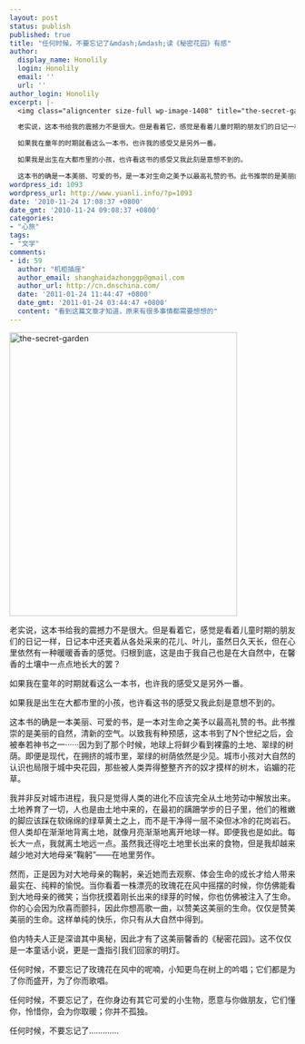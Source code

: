```yaml
---
layout: post
status: publish
published: true
title: "任何时候，不要忘记了&mdash;&mdash;读《秘密花园》有感"
author:
  display_name: Honolily
  login: Honolily
  email: ''
  url: ''
author_login: Honolily
excerpt: |-
  <img class="aligncenter size-full wp-image-1408" title="the-secret-garden" src="http:&#47;&#47;www.yuanli.info&#47;wp-content&#47;uploads&#47;2010&#47;11&#47;the-secret-garden.jpg" alt="the-secret-garden" width="401" height="500" &#47;>

  老实说，这本书给我的震撼力不是很大。但是看着它，感觉是看着儿童时期的朋友们的日记一样，日记本中还夹着从各处采来的花儿、叶儿，虽然日久天长，但在心里依然有一种暖暖香香的感觉。归根到底，这是由于我自己也是在大自然中，在馨香的土壤中一点点地长大的罢？

  如果我在童年的时期就看这么一本书，也许我的感受又是另外一番。

  如果我是出生在大都市里的小孩，也许看这书的感受又我此刻是意想不到的。

  这本书的确是一本美丽、可爱的书，是一本对生命之美予以最高礼赞的书。此书推崇的是美丽的自然，清新的空气。以致我有种预感，这本书到了N个世纪之后，会被奉若神书之一&middot;&middot;&middot;&middot;&middot;&middot;因为到了那个时候，地球上将鲜少看到裸露的土地、翠绿的树荫。即便是现代，在拥挤的城市里，翠绿的树荫依然是少见。城市小孩对大自然的认识也局限于城中央花园，那些被人类弄得整整齐齐的奴才摸样的树木，谄媚的花草。
wordpress_id: 1093
wordpress_url: http://www.yuanli.info/?p=1093
date: '2010-11-24 17:08:37 +0800'
date_gmt: '2010-11-24 09:08:37 +0800'
categories:
- "心旅"
tags:
- "文学"
comments:
- id: 59
  author: "机柜插座"
  author_email: shanghaidazhonggp@gmail.com
  author_url: http://cn.dnschina.com/
  date: '2011-01-24 11:44:47 +0800'
  date_gmt: '2011-01-24 03:44:47 +0800'
  content: "看到这篇文章才知道，原来有很多事情都需要想想的"
---
```

<p><img class="aligncenter size-full wp-image-1408" title="the-secret-garden" src="http:&#47;&#47;www.yuanli.info&#47;wp-content&#47;uploads&#47;2010&#47;11&#47;the-secret-garden.jpg" alt="the-secret-garden" width="401" height="500" &#47;></p>
<p>老实说，这本书给我的震撼力不是很大。但是看着它，感觉是看着儿童时期的朋友们的日记一样，日记本中还夹着从各处采来的花儿、叶儿，虽然日久天长，但在心里依然有一种暖暖香香的感觉。归根到底，这是由于我自己也是在大自然中，在馨香的土壤中一点点地长大的罢？</p>
<p>如果我在童年的时期就看这么一本书，也许我的感受又是另外一番。</p>
<p>如果我是出生在大都市里的小孩，也许看这书的感受又我此刻是意想不到的。</p>
<p>这本书的确是一本美丽、可爱的书，是一本对生命之美予以最高礼赞的书。此书推崇的是美丽的自然，清新的空气。以致我有种预感，这本书到了N个世纪之后，会被奉若神书之一&middot;&middot;&middot;&middot;&middot;&middot;因为到了那个时候，地球上将鲜少看到裸露的土地、翠绿的树荫。即便是现代，在拥挤的城市里，翠绿的树荫依然是少见。城市小孩对大自然的认识也局限于城中央花园，那些被人类弄得整整齐齐的奴才摸样的树木，谄媚的花草。<a id="more"></a><a id="more-1093"></a></p>
<p>我并非反对城市进程，我只是觉得人类的进化不应该完全从土地劳动中解放出来。土地养育了一切，人也是由土地中来的，在最初的蹒跚学步的日子里，他们的稚嫩的脚应该踩在软绵绵的绿草黄土之上，而不是干净得一层不染但冰冷的花岗岩石。但人类却在渐渐地背离土地，就像月亮渐渐地离开地球一样。即便我也是如此。每长大一点，我就离土地远一点。虽然我还得吃土地里长出来的食物，但是我却越来越少地对大地母亲&ldquo;鞠躬&rdquo;&mdash;&mdash;在地里劳作。</p>
<p>然而，正是因为对大地母亲的鞠躬，亲近她而去观察、体会生命的成长才给人带来最实在、纯粹的愉悦。当你看着一株漂亮的玫瑰花在风中摇摆的时候，你仿佛能看到大地母亲的微笑；当你抚摸着刚长出来的绿芽的时候，你也仿佛被注入了生命。你的心会因为欣喜而颤抖，因此你想高歌一曲，以赞美这美丽的生命。仅仅是赞美美丽的生命。这样单纯的快乐，你只有从大自然中得到。</p>
<p>伯内特夫人正是深谙其中奥秘，因此才有了这美丽馨香的《秘密花园》。这不仅仅是一本童话小说，更是一盏指引我们回家的明灯。</p>
<p>任何时候，不要忘记了玫瑰花在风中的呢喃，小知更鸟在树上的吟唱；它们都是为了你而盛开，为了你而歌唱。</p>
<p>任何时候，不要忘记了，在你身边有其它可爱的小生物，愿意与你做朋友，它们懂你，怜惜你，会为你取暖；你并不孤独。</p>
<p>任何时候，不要忘记了&hellip;&hellip;&hellip;&hellip;.</p>
